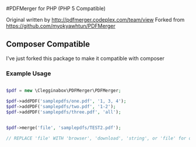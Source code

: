#PDFMerger for PHP (PHP 5 Compatible)

Original written by http://pdfmerger.codeplex.com/team/view
Forked from https://github.com/myokyawhtun/PDFMerger

## Composer Compatible

I've just forked this package to make it compatible with composer

### Example Usage
```php

$pdf = new \Clegginabox\PDFMerger\PDFMerger;

$pdf->addPDF('samplepdfs/one.pdf', '1, 3, 4');
$pdf->addPDF('samplepdfs/two.pdf', '1-2');
$pdf->addPDF('samplepdfs/three.pdf', 'all');


$pdf->merge('file', 'samplepdfs/TEST2.pdf'); 
    
// REPLACE 'file' WITH 'browser', 'download', 'string', or 'file' for output options
```